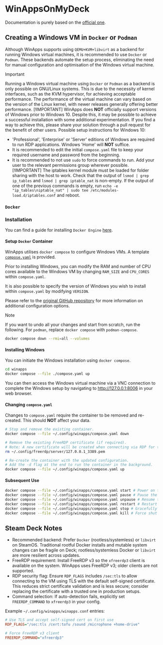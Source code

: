 # WinAppsOnMyDeck

Documentation is purely based on the [official one](https://github.com/winapps-org/winapps/blob/main/docs/docker.md).

## Creating a Windows VM in `Docker` or `Podman`

Although WinApps supports using `QEMU+KVM+libvirt` as a backend for running Windows virtual machines, it is recommended to use `Docker` or `Podman`. These backends automate the setup process, eliminating the need for manual configuration and optimisation of the Windows virtual machine.

> [!IMPORTANT]
> Running a Windows virtual machine using `Docker` or `Podman` as a backend is only possible on GNU/Linux systems. This is due to the necessity of kernel interfaces, such as the KVM hypervisor, for achieving acceptable performance. The performance of the virtual machine can vary based on the version of the Linux kernel, with newer releases generally offering better performance.
> [!IMPORTANT]
> WinApps does __NOT__ officially support versions of Windows prior to Windows 10. Despite this, it may be possible to achieve a successful installation with some additional experimentation. If you find a way to achieve this, please share your solution through a pull request for the benefit of other users.
> Possible setup instructions for Windows 10:
>
> - 'Professional', 'Enterprise' or 'Server' editions of Windows are required to run RDP applications. Windows 'Home' will __NOT__ suffice.
> - It is recommended to edit the initial `compose.yaml` file to keep your required username and password from the beginning.
> - It is recommended to not use `sudo` to force commands to run. Add your user to the relevant permissions group wherever possible.
> [!IMPORTANT]
> The iptables kernel module must be loaded for folder sharing with the host to work.
> Check that the output of `lsmod | grep ip_tables` and `lsmod | grep iptable_nat` is non-empty.
> If the output of one of the previous commands is empty, run `echo -e "ip_tables\niptable_nat" | sudo tee /etc/modules-load.d/iptables.conf` and reboot.

### `Docker`

### Installation

You can find a guide for installing `Docker Engine` [here](https://docs.docker.com/engine/install/).

#### Setup `Docker` Container

WinApps utilises `docker compose` to configure Windows VMs. A template [`compose.yaml`](../compose.yaml) is provided.

Prior to installing Windows, you can modify the RAM and number of CPU cores available to the Windows VM by changing `RAM_SIZE` and `CPU_CORES` within `compose.yaml`.

It is also possible to specify the version of Windows you wish to install within `compose.yaml` by modifying `VERSION`.

Please refer to the [original GitHub repository](https://github.com/dockur/windows) for more information on additional configuration options.

> [!NOTE]
> If you want to undo all your changes and start from scratch, run the following. For `podman`, replace `docker compose` with `podman-compose`.
>
> ```bash
> docker compose down --rmi=all --volumes
> ```

#### Installing Windows

You can initiate the Windows installation using `docker compose`.

```bash
cd winapps
docker compose --file ./compose.yaml up
```

You can then access the Windows virtual machine via a VNC connection to complete the Windows setup by navigating to <http://127.0.0.1:8006> in your web browser.

#### Changing `compose.yaml`

Changes to `compose.yaml` require the container to be removed and re-created. This should __NOT__ affect your data.

```bash
# Stop and remove the existing container.
docker compose --file ~/.config/winapps/compose.yaml down

# Remove the existing FreeRDP certificate (if required).
# Note: A new certificate will be created when connecting via RDP for the first time.
rm ~/.config/freerdp/server/127.0.0.1_3389.pem

# Re-create the container with the updated configuration.
# Add the -d flag at the end to run the container in the background.
docker compose --file ~/.config/winapps/compose.yaml up
```

#### Subsequent Use

```bash
docker compose --file ~/.config/winapps/compose.yaml start # Power on the Windows VM
docker compose --file ~/.config/winapps/compose.yaml pause # Pause the Windows VM
docker compose --file ~/.config/winapps/compose.yaml unpause # Resume the Windows VM
docker compose --file ~/.config/winapps/compose.yaml restart # Restart the Windows VM
docker compose --file ~/.config/winapps/compose.yaml stop # Gracefully shut down the Windows VM
docker compose --file ~/.config/winapps/compose.yaml kill # Force shut down the Windows VM
```

## Steam Deck Notes

- Recommended backend: Prefer `Docker` (rootless/systemless) or `libvirt` on SteamOS. Traditional rootful Docker installs and mutable system changes can be fragile on Deck; rootless/systemless Docker or `libvirt` are more resilient across updates.
- FreeRDP requirement: Install FreeRDP v3 so the `xfreerdp3` client is available on the system. WinApps uses FreeRDP v3; older clients are not supported.
- RDP security flag: Ensure `RDP_FLAGS` includes `/sec:tls` to allow connecting to the VM using TLS with the default self-signed certificate. This reduces strict certificate validation and is less secure; consider replacing the certificate with a trusted one in production setups.
- Command selection: If auto-detection fails, explicitly set `FREERDP_COMMAND` to `xfreerdp3` in your config.

Example `~/.config/winapps/winapps.conf` entries:

```ini
# Use TLS and accept self-signed cert on first use
RDP_FLAGS="/sec:tls /cert:tofu /sound /microphone +home-drive"

# Force FreeRDP v3 client
FREERDP_COMMAND="xfreerdp3"
```
